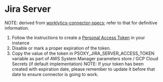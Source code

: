 # Jira Server

NOTE: derived from [worklytics-connector-specs](../../infra/modules/worklytics-connector-specs/main.tf); refer to that for definitive information.

1. Follow the instructions to create a [Personal Access Token](https://confluence.atlassian.com/enterprise/using-personal-access-tokens-1026032365.html) in your instance
2. Disable or mark a proper expiration of the token.
3. Copy the value of the token in PSOXY_JIRA_SERVER_ACCESS_TOKEN variable as part of AWS System Manager parameters store / GCP Cloud Secrets (if default implementation)
   NOTE: If your token has been created with expiration date, please remember to update it before that date to ensure connector is going to work.